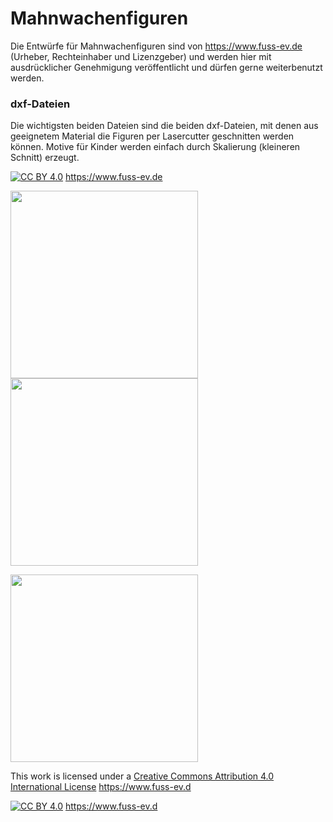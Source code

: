 # Mahnwachenfiguren
Die Entwürfe für Mahnwachenfiguren sind von https://www.fuss-ev.de (Urheber, Rechteinhaber und Lizenzgeber) und werden hier mit ausdrücklicher Genehmigung veröffentlicht und dürfen gerne weiterbenutzt werden.

### dxf-Dateien

Die wichtigsten beiden Dateien sind die beiden dxf-Dateien, mit denen aus geeignetem Material die Figuren per Lasercutter geschnitten werden können. Motive für Kinder werden einfach durch Skalierung (kleineren Schnitt) erzeugt.

[![CC BY 4.0][cc-by-shield]][cc-by] https://www.fuss-ev.de


<img src="https://github.com/Wikinaut/mahnwachenfiguren/blob/master/w.png" height=300> <img src="https://github.com/Wikinaut/mahnwachenfiguren/blob/master/m.png" height=300>

<img src="https://raw.githubusercontent.com/Wikinaut/mahnwachenfiguren/master/20191026_Mahnwache_Berkaer_Platz.jpg" width=300>

This work is licensed under a [Creative Commons Attribution 4.0 International License][cc-by] https://www.fuss-ev.d

[![CC BY 4.0][cc-by-image]][cc-by] https://www.fuss-ev.d

[cc-by]: http://creativecommons.org/licenses/by/4.0/
[cc-by-image]: https://i.creativecommons.org/l/by/4.0/88x31.png
[cc-by-shield]: https://img.shields.io/badge/License-CC%20BY%204.0-lightgrey.svg
